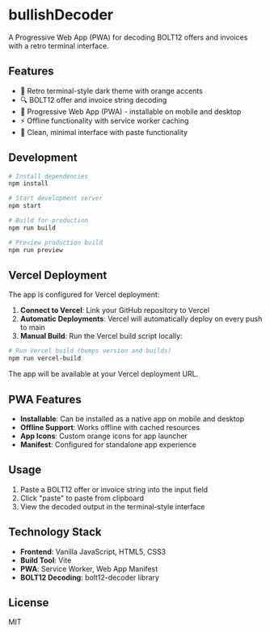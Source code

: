 # bullishDecoder

A Progressive Web App (PWA) for decoding BOLT12 offers and invoices with a retro terminal interface.

## Features

- 🧡 Retro terminal-style dark theme with orange accents
- 🔍 BOLT12 offer and invoice string decoding
- 📱 Progressive Web App (PWA) - installable on mobile and desktop
- ⚡ Offline functionality with service worker caching
- 🎯 Clean, minimal interface with paste functionality

## Development

```bash
# Install dependencies
npm install

# Start development server
npm start

# Build for production
npm run build

# Preview production build
npm run preview
```

## Vercel Deployment

The app is configured for Vercel deployment:

1. **Connect to Vercel**: Link your GitHub repository to Vercel
2. **Automatic Deployments**: Vercel will automatically deploy on every push to main
3. **Manual Build**: Run the Vercel build script locally:

```bash
# Run Vercel build (bumps version and builds)
npm run vercel-build
```

The app will be available at your Vercel deployment URL.

## PWA Features

- **Installable**: Can be installed as a native app on mobile and desktop
- **Offline Support**: Works offline with cached resources
- **App Icons**: Custom orange icons for app launcher
- **Manifest**: Configured for standalone app experience

## Usage

1. Paste a BOLT12 offer or invoice string into the input field
2. Click "paste" to paste from clipboard
3. View the decoded output in the terminal-style interface

## Technology Stack

- **Frontend**: Vanilla JavaScript, HTML5, CSS3
- **Build Tool**: Vite
- **PWA**: Service Worker, Web App Manifest
- **BOLT12 Decoding**: bolt12-decoder library

## License

MIT